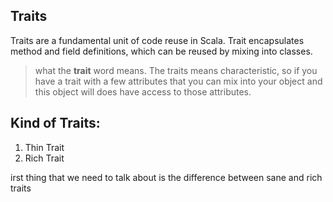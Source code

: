 ## Traits
Traits are a fundamental unit of code reuse in Scala. Trait encapsulates method and field definitions, which can be reused by mixing into classes.


> what the **trait** word means. The traits means characteristic, so if
> you have a trait with a few attributes that you can mix into your
> object and this object will does have access to those attributes.

## Kind of Traits:

 1. Thin Trait
 2. Rich Trait
 
 

irst thing that we need to talk about is the difference between sane and rich traits
<!--stackedit_data:
eyJoaXN0b3J5IjpbMTQ5MTc3MTY4OSwxMzQyMjcyNTgxLDE0ND
Y0MzI2NTUsMTI5NjUyMDA4NiwtMjA4ODc0NjYxMiwtMTg3NjA3
NDY2MCwtMTU1OTU4NzYwNyw3MzgwOTA2MzAsLTExNTA0MTIxMT
YsOTA3MTI3NjczLC0yMDg4NzQ2NjEyLDIwMzk2MzU2MiwxMzY2
NjE3MzIsNzE1NTg5OTE5LC0yMDkzOTA0MzY0LDE1Mjg3NDE0Nz
gsLTU2NTAxNDk5OSwtNDU5OTQ2NzM4LDEzMTYzNTQxNTYsMjA5
MjY2MTU1OV19
-->
